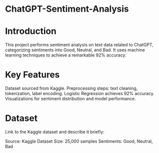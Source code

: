 # ChatGPT-Sentiment-Analysis

# Introduction
This project performs sentiment analysis on text data related to ChatGPT, categorizing sentiments into Good, Neutral, and Bad. 
It uses machine learning techniques to achieve a remarkable 92% accuracy.

# Key Features
Dataset sourced from Kaggle.
Preprocessing steps: text cleaning, tokenization, label encoding.
Logistic Regression achieves 92% accuracy.
Visualizations for sentiment distribution and model performance.

# Dataset
Link to the Kaggle dataset and describe it briefly:

Source: Kaggle Dataset
Size: 25,000 samples
Sentiments: Good, Neutral, Bad
